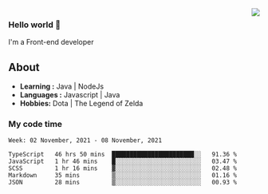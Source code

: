 <img align='right' src="https://github-readme-stats.vercel.app/api?username=jumodada&show_icons=true&theme=vue">

### Hello world 👋

I'm a Front-end developer 
    
## About
-  **Learning :** Java | NodeJs
-  **Languages :** Javascript | Java
-  **Hobbies:** Dota | The Legend of Zelda

### My code time

<!--START_SECTION:waka-->
```text
Week: 02 November, 2021 - 08 November, 2021

TypeScript   46 hrs 50 mins  ███████████████████████░░   91.36 % 
JavaScript   1 hr 46 mins    █░░░░░░░░░░░░░░░░░░░░░░░░   03.47 % 
SCSS         1 hr 16 mins    ▓░░░░░░░░░░░░░░░░░░░░░░░░   02.48 % 
Markdown     35 mins         ▒░░░░░░░░░░░░░░░░░░░░░░░░   01.16 % 
JSON         28 mins         ▒░░░░░░░░░░░░░░░░░░░░░░░░   00.93 % 
```
<!--END_SECTION:waka-->
